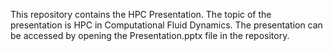 This repository contains the HPC Presentation. The topic of the presentation is HPC in Computational Fluid Dynamics. The presentation can be accessed by opening the Presentation.pptx file in the repository.
